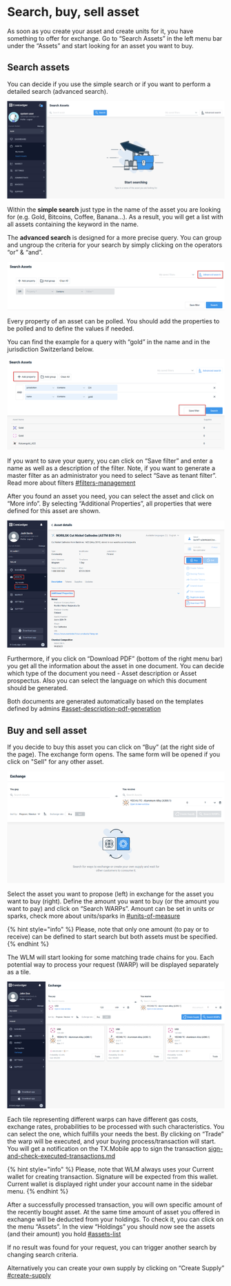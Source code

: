 # Search, buy, sell asset

As soon as you create your asset and create units for it, you have something to offer for exchange. Go to “Search Assets” in the left menu bar under the “Assets” and start looking for an asset you want to buy.

## Search assets

You can decide if you use the simple search or if you want to perform a detailed search (advanced search).

![](<../.gitbook/assets/image (52).png>)

Within the **simple search** just type in the name of the asset you are looking for (e.g. Gold, Bitcoins, Coffee, Banana...). As a result, you will get a list with all assets containing the keyword in the name.

The **advanced search** is designed for a more precise query. You can group and ungroup the criteria for your search by simply clicking on the operators “or” & “and”.

![](<../.gitbook/assets/image (31).png>)

Every property of an asset can be polled. You should add the properties to be polled and to define the values if needed.

You can find the example for a query with “gold” in the name and in the jurisdiction Switzerland below.&#x20;

![](<../.gitbook/assets/image (38).png>)

If you want to save your query, you can click on “Save filter” and enter a name as well as a description of the filter. Note, if you want to generate a master filter as an administrator you need to select “Save as tenant filter”. Read more about filters [#filters-management](additional-settings-management.md#filters-management "mention")

After you found an asset you need, you can select the asset and click on “More info”. By selecting “Additional Properties”, all properties that were defined for this asset are shown.&#x20;

![](<../.gitbook/assets/image (11).png>)

Furthermore, if you click on “Download PDF” (bottom of the right menu bar) you get all the information about the asset in one document. You can decide which type of the document you need - Asset description or Asset prospectus. Also you can select the language on which this document should be generated.

Both documents are generated automatically based on the templates defined by admins [#asset-description-pdf-generation](../admin-user-guide/wlm-configuration/templates-management.md#asset-description-pdf-generation "mention")

## Buy and sell asset

If you decide to buy this asset you can click on “Buy” (at the right side of the page). The exchange form opens. The same form will be opened if you click on "Sell" for any other asset.

![](<../.gitbook/assets/image (70).png>)

Select the asset you want to propose (left) in exchange for the asset you want to buy (right). Define the amount you want to buy (or the amount you want to pay) and click on “Search WARPs”. Amount can be set in units or sparks, check more about units/sparks in [#units-of-measure](create-asset.md#units-of-measure "mention")

{% hint style="info" %}
Please, note that only one amount (to pay or to receive) can be defined to start search but both assets must be specified.
{% endhint %}

The WLM will start looking for some matching trade chains for you. Each potential way to process your request (WARP) will be displayed separately as a tile.

![](<../.gitbook/assets/image (81).png>)

Each tile representing different warps can have different gas costs, exchange rates, probabilities to be processed with such characteristics. You can select the one, which fulfills your needs the best. By clicking on “Trade” the warp will be executed, and your buying process/transaction will start. You will get a notification on the TX.Mobile app to sign the transaction [sign-and-check-executed-transactions.md](sign-and-check-executed-transactions.md "mention")

{% hint style="info" %}
Please, note that WLM always uses your Current wallet for creating transaction. Signature will be expected from this wallet. Current wallet is displayed right under your account name in the sidebar menu.
{% endhint %}

After a successfully processed transaction, you will own specific amount of the recently bought asset. At the same time amount of asset you offered in exchange will be deducted from your holdings. To check it, you can click on the menu “Assets”. In the view “Holdings” you should now see the assets (and their amount) you hold [#assets-list](manage-asset-asset-details-asset-operations/#assets-list "mention")

If no result was found for your request, you can trigger another search by changing search criteria.

Alternatively you can create your own supply by clicking on “Create Supply” [#create-supply](supply-management.md#create-supply "mention")

